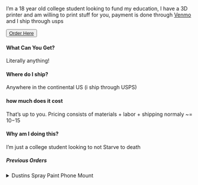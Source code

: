 I’m a 18 year old college student looking to fund my education, I have a 3D printer and am willing to print stuff for you, payment is done through <a href="https://www.venmo.com/u/Evan-J-Barclay">Venmo</a> and I ship through usps

<button><a href="https://forms.gle/eEWjGUsopVvQxeCq8">Order Here</a></button>

#### What Can You Get?
Literally anything!

#### Where do I ship?
Anywhere in the continental US (i ship through USPS)

#### how much does it cost
That’s up to you. Pricing consists of materials + labor + shipping normaly ~= $10-$15

#### Why am I doing this?
I’m just a college student looking to not Starve to death

##### Previous Orders
<details>
  <summary>Dustins Spray Paint Phone Mount</summary>
  <img src="assets/images/phone_mount1.jpg">
  <img src="assets/images/phone_mount2.jpg">
</details>
